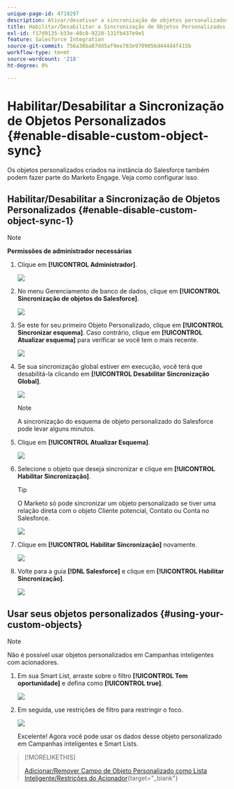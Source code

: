```yaml
---
unique-page-id: 4719297
description: Ativar/desativar a sincronização de objetos personalizados - Documentação do Marketo - Documentação do produto
title: Habilitar/Desabilitar a Sincronização de Objetos Personalizados
exl-id: f17d9135-b33e-48c0-9220-131fb437e9e5
feature: Salesforce Integration
source-git-commit: 756a38ba87dd5af9ee783e9709056d444d4f415b
workflow-type: tm+mt
source-wordcount: '218'
ht-degree: 0%

---
```


# Habilitar/Desabilitar a Sincronização de Objetos Personalizados {#enable-disable-custom-object-sync}

Os objetos personalizados criados na instância do Salesforce também podem fazer parte do Marketo Engage. Veja como configurar isso.

## Habilitar/Desabilitar a Sincronização de Objetos Personalizados {#enable-disable-custom-object-sync-1}

>[!NOTE]
>
>**Permissões de administrador necessárias**

1. Clique em **[!UICONTROL Administrador]**.

   ![](assets/one.png)

1. No menu Gerenciamento de banco de dados, clique em **[!UICONTROL Sincronização de objetos do Salesforce]**.

   ![](assets/two-2.png)

1. Se este for seu primeiro Objeto Personalizado, clique em **[!UICONTROL Sincronizar esquema]**. Caso contrário, clique em **[!UICONTROL Atualizar esquema]** para verificar se você tem o mais recente.

   ![](assets/image2014-12-10-10-3a14-3a44.png)

1. Se sua sincronização global estiver em execução, você terá que desabilitá-la clicando em **[!UICONTROL Desabilitar Sincronização Global]**.

   ![](assets/image2014-12-10-10-3a14-3a54.png)

   >[!NOTE]
   >
   >A sincronização do esquema de objeto personalizado do Salesforce pode levar alguns minutos.

1. Clique em **[!UICONTROL Atualizar Esquema]**.

   ![](assets/image2014-12-10-10-3a15-3a7.png)

1. Selecione o objeto que deseja sincronizar e clique em **[!UICONTROL Habilitar Sincronização]**.

   >[!TIP]
   >
   >O Marketo só pode sincronizar um objeto personalizado se tiver uma relação direta com o objeto Cliente potencial, Contato ou Conta no Salesforce.

   ![](assets/image2014-12-10-10-3a15-3a30.png)

1. Clique em **[!UICONTROL Habilitar Sincronização]** novamente.

   ![](assets/image2014-12-10-10-3a15-3a40.png)

1. Volte para a guia **[!DNL Salesforce]** e clique em **[!UICONTROL Habilitar Sincronização]**.

   ![](assets/image2014-12-10-10-3a15-3a49.png)

## Usar seus objetos personalizados {#using-your-custom-objects}

>[!NOTE]
>
>Não é possível usar objetos personalizados em Campanhas inteligentes com acionadores.

1. Em sua Smart List, arraste sobre o filtro **[!UICONTROL Tem oportunidade]** e defina como **[!UICONTROL true]**.

   ![](assets/image2015-8-26-9-3a39-3a28.png)

1. Em seguida, use restrições de filtro para restringir o foco.

   ![](assets/image2015-8-24-14-3a18-3a53.png)

   Excelente! Agora você pode usar os dados desse objeto personalizado em Campanhas inteligentes e Smart Lists.

>[!MORELIKETHIS]
>
>[Adicionar/Remover Campo de Objeto Personalizado como Lista Inteligente/Restrições do Acionador](/help/marketo/product-docs/crm-sync/salesforce-sync/setup/optional-steps/add-remove-custom-object-field-as-smart-list-trigger-constraints.md){target="_blank"}
